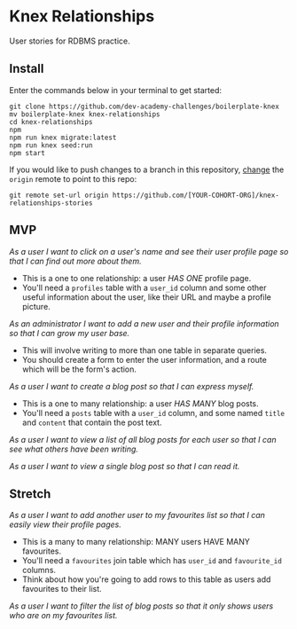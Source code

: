 # Knex Relationships

User stories for RDBMS practice.


## Install

Enter the commands below in your terminal to get started:

```shell
git clone https://github.com/dev-academy-challenges/boilerplate-knex
mv boilerplate-knex knex-relationships
cd knex-relationships
npm
npm run knex migrate:latest
npm run knex seed:run
npm start
```

If you would like to push changes to a branch in this repository, [change](https://help.github.com/articles/changing-a-remote-s-url/) the `origin` remote to point to this repo:

```shell
git remote set-url origin https://github.com/[YOUR-COHORT-ORG]/knex-relationships-stories
```


## MVP

_As a user I want to click on a user's name and see their user profile page so that I can find out more about them._
 - This is a one to one relationship: a user _HAS ONE_ profile page.
 - You'll need a `profiles` table with a `user_id` column and some other useful information about the user, like their URL and maybe a profile picture.

_As an administrator I want to add a new user and their profile information so that I can grow my user base._
 - This will involve writing to more than one table in separate queries.
 - You should create a form to enter the user information, and a route which will be the form's action.

_As a user I want to create a blog post so that I can express myself._
  - This is a one to many relationship: a user _HAS MANY_ blog posts.
  - You'll need a `posts` table with a `user_id` column, and some named `title` and `content` that contain the post text.

_As a user I want to view a list of all blog posts for each user so that I can see what others have been writing._

_As a user I want to view a single blog post so that I can read it._


## Stretch

_As a user I want to add another user to my favourites list so that I can easily view their profile pages._
 - This is a many to many relationship: MANY users HAVE MANY favourites.
 - You'll need a `favourites` join table which has `user_id` and `favourite_id` columns.
 - Think about how you're going to add rows to this table as users add favourites to their list.

_As a user I want to filter the list of blog posts so that it only shows users who are on my favourites list._
